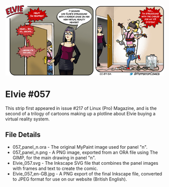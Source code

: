 ![Elvie comic strip #057](Elvie_057_en-GB.jpg)

Elvie #057
==========
This strip first appeared in issue #217 of Linux (Pro) Magazine, and is the second of a trilogy of cartoons making up
a plotline about Elvie buying a virtual reality system.


File Details
------------
* 057_panel_n.ora     - The original MyPaint image used for panel "n".
* 057_panel_n.png     - A PNG image, exported from an ORA file using The GIMP, for the main drawing in panel "n".
* Elvie_057.svg       - The Inkscape SVG file that combines the panel images with frames and text to create the comic.
* Elvie_057_en-GB.jpg - A PNG export of the final Inkscape file, converted to JPEG format for use on our website (British English).


